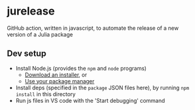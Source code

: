 # jurelease
GitHub action, written in javascript, to automate the release of a new version of a Julia package

## Dev setup

- Install Node.js (provides the `npm` and `node` programs)
    - [Download an installer](https://nodejs.dev/en/download), or
    - [Use your package manager](https://nodejs.dev/en/download/package-manager)
- Install deps (specified in the `package` JSON files here),
  by running `npm install` in this directory
- Run js files in VS code with the 'Start debugging' command
